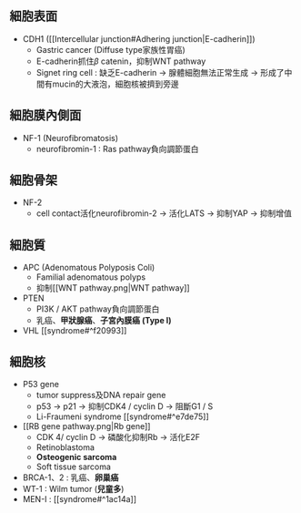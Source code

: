 ## 細胞表面
- CDH1 ([[Intercellular junction#Adhering junction|E-cadherin]])
	- Gastric cancer (Diffuse type家族性胃癌)
	- E-cadherin抓住$\beta$ catenin，抑制WNT pathway
	- Signet ring cell : 缺乏E-cadherin -> 腺體細胞無法正常生成 -> 形成了中間有mucin的大液泡，細胞核被擠到旁邊
## 細胞膜內側面
- NF-1 (Neurofibromatosis)
	- neurofibromin-1 : Ras pathway負向調節蛋白
## 細胞骨架
- NF-2
	- cell contact活化neurofibromin-2 -> 活化LATS -> 抑制YAP -> 抑制增值
## 細胞質
- APC (Adenomatous Polyposis Coli)
	- Familial adenomatous polyps
	- 抑制[[WNT pathway.png|WNT pathway]]
- PTEN
	- PI3K / AKT pathway負向調節蛋白
	- 乳癌、**甲狀腺癌**、**子宮內膜癌 (Type I)**
- VHL [[syndrome#^f20993]]
## 細胞核
- P53 gene
	- tumor suppress及DNA repair gene
	- p53 -> p21 -> 抑制CDK4 / cyclin D -> 阻斷G1 / S
	- Li-Fraumeni syndrome [[syndrome#^e7de75]]
- [[RB gene pathway.png|Rb gene]]
	- CDK 4/ cyclin D -> 磷酸化抑制Rb -> 活化E2F
	- Retinoblastoma
	- **Osteogenic sarcoma**
	- Soft tissue sarcoma
- BRCA-1、2 : 乳癌、**卵巢癌**
- WT-1 : Wilm tumor (**兒童多**)
- MEN-I : [[syndrome#^1ac14a]]
